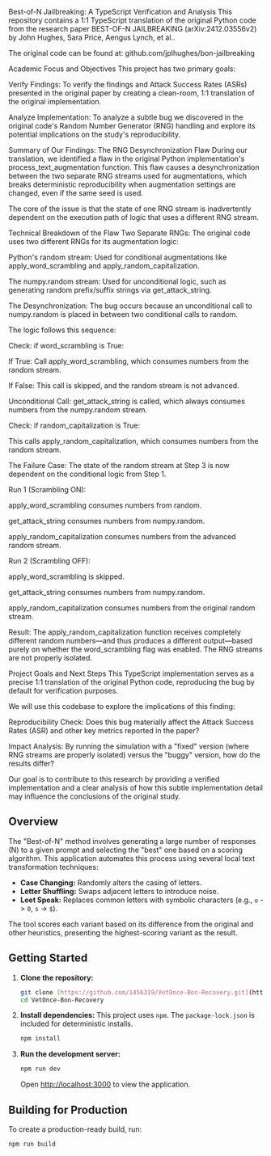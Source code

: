 Best-of-N Jailbreaking: A TypeScript Verification and Analysis
This repository contains a 1:1 TypeScript translation of the original Python code from the research paper BEST-OF-N JAILBREAKING (arXiv:2412.03556v2) by John Hughes, Sara Price, Aengus Lynch, et al..


The original code can be found at: github.com/jplhughes/bon-jailbreaking

Academic Focus and Objectives
This project has two primary goals:


Verify Findings: To verify the findings and Attack Success Rates (ASRs) presented in the original paper  by creating a clean-room, 1:1 translation of the original implementation.

Analyze Implementation: To analyze a subtle bug we discovered in the original code's Random Number Generator (RNG) handling and explore its potential implications on the study's reproducibility.

Summary of Our Findings: The RNG Desynchronization Flaw
During our translation, we identified a flaw in the original Python implementation's process_text_augmentation function. This flaw causes a desynchronization between the two separate RNG streams used for augmentations, which breaks deterministic reproducibility when augmentation settings are changed, even if the same seed is used.

The core of the issue is that the state of one RNG stream is inadvertently dependent on the execution path of logic that uses a different RNG stream.

Technical Breakdown of the Flaw
Two Separate RNGs: The original code uses two different RNGs for its augmentation logic:

Python's random stream: Used for conditional augmentations like apply_word_scrambling and apply_random_capitalization.

The numpy.random stream: Used for unconditional logic, such as generating random prefix/suffix strings via get_attack_string.

The Desynchronization: The bug occurs because an unconditional call to numpy.random is placed in between two conditional calls to random.

The logic follows this sequence:

Check: if word_scrambling is True:

If True: Call apply_word_scrambling, which consumes numbers from the random stream.

If False: This call is skipped, and the random stream is not advanced.

Unconditional Call: get_attack_string is called, which always consumes numbers from the numpy.random stream.

Check: if random_capitalization is True:

This calls apply_random_capitalization, which consumes numbers from the random stream.

The Failure Case: The state of the random stream at Step 3 is now dependent on the conditional logic from Step 1.

Run 1 (Scrambling ON):

apply_word_scrambling consumes numbers from random.

get_attack_string consumes numbers from numpy.random.

apply_random_capitalization consumes numbers from the advanced random stream.

Run 2 (Scrambling OFF):

apply_word_scrambling is skipped.

get_attack_string consumes numbers from numpy.random.

apply_random_capitalization consumes numbers from the original random stream.

Result: The apply_random_capitalization function receives completely different random numbers—and thus produces a different output—based purely on whether the word_scrambling flag was enabled. The RNG streams are not properly isolated.

Project Goals and Next Steps
This TypeScript implementation serves as a precise 1:1 translation of the original Python code, reproducing the bug by default for verification purposes.

We will use this codebase to explore the implications of this finding:


Reproducibility Check: Does this bug materially affect the Attack Success Rates (ASR)  and other key metrics reported in the paper?

Impact Analysis: By running the simulation with a "fixed" version (where RNG streams are properly isolated) versus the "buggy" version, how do the results differ?

Our goal is to contribute to this research by providing a verified implementation and a clear analysis of how this subtle implementation detail may influence the conclusions of the original study.

## Overview

The "Best-of-N" method involves generating a large number of responses (N) to a given prompt and selecting the "best" one based on a scoring algorithm. This application automates this process using several local text transformation techniques:

* **Case Changing:** Randomly alters the casing of letters.
* **Letter Shuffling:** Swaps adjacent letters to introduce noise.
* **Leet Speak:** Replaces common letters with symbolic characters (e.g., `o` -> `0`, `s` -> `$`).

The tool scores each variant based on its difference from the original and other heuristics, presenting the highest-scoring variant as the result.

## Getting Started

1.  **Clone the repository:**
    ```bash
    git clone [https://github.com/1456319/VetOnce-Bon-Recovery.git](https://github.com/1456319/VetOnce-Bon-Recovery.git)
    cd VetOnce-Bon-Recovery
    ```

2.  **Install dependencies:** This project uses `npm`. The `package-lock.json` is included for deterministic installs.
    ```bash
    npm install
    ```

3.  **Run the development server:**
    ```bash
    npm run dev
    ```
    Open [http://localhost:3000](http://localhost:3000) to view the application.

## Building for Production

To create a production-ready build, run:
```bash
npm run build
```

